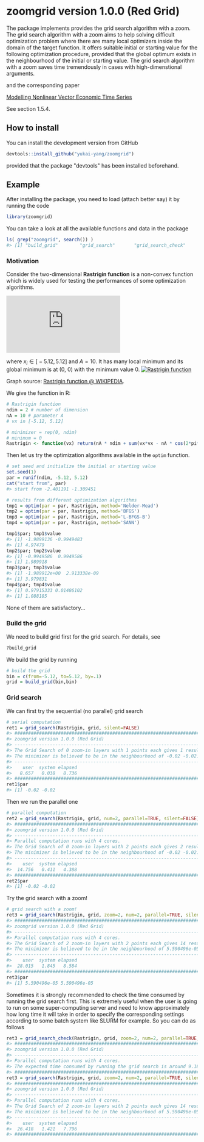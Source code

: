 <!-- README.md is generated from README.Rmd. Please edit that file -->
zoomgrid version 1.0.0 (Red Grid)
=================================

The package implements provides the grid search algorithm with a zoom. The grid search algorithm with a zoom aims to help solving difficult optimization problem where there are many local optimizers inside the domain of the target function. It offers suitable initial or starting value for the following optimization procedure, provided that the global optimum exists in the neighbourhood of the initial or starting value. The grid search algorithm with a zoom saves time tremendously in cases with high-dimenstional arguments.

and the corresponding paper

[Modelling Nonlinear Vector Economic Time Series](https://pure.au.dk/ws/files/45638557/Yukai_Yang_PhD_Thesis.pdf)

See section 1.5.4.

How to install
--------------

You can install the development version from GitHub

``` r
devtools::install_github("yukai-yang/zoomgrid")
```

provided that the package "devtools" has been installed beforehand.

Example
-------

After installing the package, you need to load (attach better say) it by running the code

``` r
library(zoomgrid)
```

You can take a look at all the available functions and data in the package

``` r
ls( grep("zoomgrid", search()) ) 
#> [1] "build_grid"        "grid_search"       "grid_search_check"
```

### Motivation

Consider the two-dimensional **Rastrigin function** is a non-convex function which is widely used for testing the performances of some optimization algorithms.

![](https://latex.codecogs.com/gif.latex?f%28x_1%2C%20x_2%29%20%3D%202%20A%20+%20%5Csum_%7Bi%3D1%7D%5E2%20%5Cleft%28%20x_i%5E2%20-%20A%20%5Ccos%282%20%5Cpi%20x_i%29%20%5Cright%29)

where *x*<sub>*i*</sub> ∈ \[ − 5.12, 5.12\] and *A* = 10. It has many local minimum and its global minimum is at (0, 0) with the minimum value 0. <a title="Diegotorquemada [Public domain], from Wikimedia Commons" href="https://commons.wikimedia.org/wiki/File:Rastrigin_function.png"><img alt="Rastrigin function" src="https://upload.wikimedia.org/wikipedia/commons/thumb/8/8b/Rastrigin_function.png/512px-Rastrigin_function.png"></a>

Graph source: [Rastrigin function @ WIKIPEDIA](https://en.wikipedia.org/wiki/Rastrigin_function).

We give the function in R:

``` r
# Rastrigin function
ndim = 2 # number of dimension
nA = 10 # parameter A
# vx in [-5.12, 5.12]

# minimizer = rep(0, ndim)
# minimum = 0
Rastrigin <- function(vx) return(nA * ndim + sum(vx*vx - nA * cos(2*pi*vx)))
```

Then let us try the optimization algorithms available in the `optim` function.

``` r
# set seed and initialize the initial or starting value
set.seed(1)
par = runif(ndim, -5.12, 5.12)
cat("start from", par)
#> start from -2.401191 -1.309451

# results from different optimization algorithms
tmp1 = optim(par = par, Rastrigin, method='Nelder-Mead')
tmp2 = optim(par = par, Rastrigin, method='BFGS')
tmp3 = optim(par = par, Rastrigin, method='L-BFGS-B')
tmp4 = optim(par = par, Rastrigin, method='SANN')

tmp1$par; tmp1$value
#> [1] -1.9899136 -0.9949483
#> [1] 4.97479
tmp2$par; tmp2$value
#> [1] -0.9949586  0.9949586
#> [1] 1.989918
tmp3$par; tmp3$value
#> [1] -1.989912e+00  2.913338e-09
#> [1] 3.979831
tmp4$par; tmp4$value
#> [1] 0.97915333 0.01486102
#> [1] 1.088185
```

None of them are satisfactory...

### Build the grid

We need to build grid first for the grid search. For details, see

``` r
?build_grid
```

We build the grid by running

``` r
# build the grid
bin = c(from=-5.12, to=5.12, by=.1)
grid = build_grid(bin,bin)
```

### Grid search

We can first try the sequential (no parallel) grid search

``` r
# serial computation
ret1 = grid_search(Rastrigin, grid, silent=FALSE)
#> ###########################################################################
#> zoomgrid version 1.0.0 (Red Grid)
#> ---------------------------------------------------------------------------
#> The Grid Search of 0 zoom-in layers with 1 points each gives 1 results.
#> The minimizer is believed to be in the neighbourhood of -0.02 -0.02.
#> ---------------------------------------------------------------------------
#>    user  system elapsed 
#>   8.657   0.038   8.736 
#> ###########################################################################
ret1$par
#> [1] -0.02 -0.02
```

Then we run the parallel one

``` r
# parallel computation
ret2 = grid_search(Rastrigin, grid, num=2, parallel=TRUE, silent=FALSE)
#> ###########################################################################
#> zoomgrid version 1.0.0 (Red Grid)
#> ---------------------------------------------------------------------------
#> Parallel computation runs with 4 cores.
#> The Grid Search of 0 zoom-in layers with 2 points each gives 2 results.
#> The minimizer is believed to be in the neighbourhood of -0.02 -0.02.
#> ---------------------------------------------------------------------------
#>    user  system elapsed 
#>  14.756   0.411   4.388 
#> ###########################################################################
ret2$par
#> [1] -0.02 -0.02
```

Try the grid search with a zoom!

``` r
# grid search with a zoom!
ret3 = grid_search(Rastrigin, grid, zoom=2, num=2, parallel=TRUE, silent=FALSE)
#> ###########################################################################
#> zoomgrid version 1.0.0 (Red Grid)
#> ---------------------------------------------------------------------------
#> Parallel computation runs with 4 cores.
#> The Grid Search of 2 zoom-in layers with 2 points each gives 14 results.
#> The minimizer is believed to be in the neighbourhood of 5.590496e-05 5.590496e-05.
#> ---------------------------------------------------------------------------
#>    user  system elapsed 
#>  28.015   1.845   8.584 
#> ###########################################################################
ret3$par
#> [1] 5.590496e-05 5.590496e-05
```

Sometimes it is strongly recommended to check the time consumed by running the grid search first. This is extremely useful when the user is going to run on some super-computing server and need to know approximately how long time it will take in order to specify the corresponding settings according to some batch system like SLURM for example. So you can do as follows

``` r
ret3 = grid_search_check(Rastrigin, grid, zoom=2, num=2, parallel=TRUE, silent=FALSE)
#> ###########################################################################
#> zoomgrid version 1.0.0 (Red Grid)
#> ---------------------------------------------------------------------------
#> Parallel computation runs with 4 cores.
#> The expected time consumed by running the grid search is around 9.187375 seconds.
#> ###########################################################################
ret3 = grid_search(Rastrigin, grid, zoom=2, num=2, parallel=TRUE, silent=FALSE)
#> ###########################################################################
#> zoomgrid version 1.0.0 (Red Grid)
#> ---------------------------------------------------------------------------
#> Parallel computation runs with 4 cores.
#> The Grid Search of 2 zoom-in layers with 2 points each gives 14 results.
#> The minimizer is believed to be in the neighbourhood of 5.590496e-05 5.590496e-05.
#> ---------------------------------------------------------------------------
#>    user  system elapsed 
#>  26.418   1.421   7.796 
#> ###########################################################################
```
